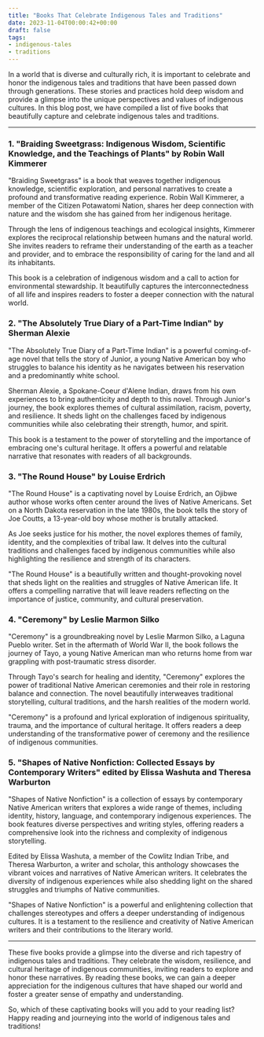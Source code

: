 ```yaml
---
title: "Books That Celebrate Indigenous Tales and Traditions"
date: 2023-11-04T00:00:42+00:00
draft: false
tags:
- indigenous-tales
- traditions
---
```


In a world that is diverse and culturally rich, it is important to celebrate and honor the indigenous tales and traditions that have been passed down through generations. These stories and practices hold deep wisdom and provide a glimpse into the unique perspectives and values of indigenous cultures. In this blog post, we have compiled a list of five books that beautifully capture and celebrate indigenous tales and traditions.

---

### 1. "Braiding Sweetgrass: Indigenous Wisdom, Scientific Knowledge, and the Teachings of Plants" by Robin Wall Kimmerer

"Braiding Sweetgrass" is a book that weaves together indigenous knowledge, scientific exploration, and personal narratives to create a profound and transformative reading experience. Robin Wall Kimmerer, a member of the Citizen Potawatomi Nation, shares her deep connection with nature and the wisdom she has gained from her indigenous heritage.

Through the lens of indigenous teachings and ecological insights, Kimmerer explores the reciprocal relationship between humans and the natural world. She invites readers to reframe their understanding of the earth as a teacher and provider, and to embrace the responsibility of caring for the land and all its inhabitants.

This book is a celebration of indigenous wisdom and a call to action for environmental stewardship. It beautifully captures the interconnectedness of all life and inspires readers to foster a deeper connection with the natural world.

### 2. "The Absolutely True Diary of a Part-Time Indian" by Sherman Alexie

"The Absolutely True Diary of a Part-Time Indian" is a powerful coming-of-age novel that tells the story of Junior, a young Native American boy who struggles to balance his identity as he navigates between his reservation and a predominantly white school.

Sherman Alexie, a Spokane-Coeur d'Alene Indian, draws from his own experiences to bring authenticity and depth to this novel. Through Junior's journey, the book explores themes of cultural assimilation, racism, poverty, and resilience. It sheds light on the challenges faced by indigenous communities while also celebrating their strength, humor, and spirit.

This book is a testament to the power of storytelling and the importance of embracing one's cultural heritage. It offers a powerful and relatable narrative that resonates with readers of all backgrounds.

### 3. "The Round House" by Louise Erdrich

"The Round House" is a captivating novel by Louise Erdrich, an Ojibwe author whose works often center around the lives of Native Americans. Set on a North Dakota reservation in the late 1980s, the book tells the story of Joe Coutts, a 13-year-old boy whose mother is brutally attacked.

As Joe seeks justice for his mother, the novel explores themes of family, identity, and the complexities of tribal law. It delves into the cultural traditions and challenges faced by indigenous communities while also highlighting the resilience and strength of its characters.

"The Round House" is a beautifully written and thought-provoking novel that sheds light on the realities and struggles of Native American life. It offers a compelling narrative that will leave readers reflecting on the importance of justice, community, and cultural preservation.

### 4. "Ceremony" by Leslie Marmon Silko

"Ceremony" is a groundbreaking novel by Leslie Marmon Silko, a Laguna Pueblo writer. Set in the aftermath of World War II, the book follows the journey of Tayo, a young Native American man who returns home from war grappling with post-traumatic stress disorder.

Through Tayo's search for healing and identity, "Ceremony" explores the power of traditional Native American ceremonies and their role in restoring balance and connection. The novel beautifully interweaves traditional storytelling, cultural traditions, and the harsh realities of the modern world.

"Ceremony" is a profound and lyrical exploration of indigenous spirituality, trauma, and the importance of cultural heritage. It offers readers a deep understanding of the transformative power of ceremony and the resilience of indigenous communities.

### 5. "Shapes of Native Nonfiction: Collected Essays by Contemporary Writers" edited by Elissa Washuta and Theresa Warburton

"Shapes of Native Nonfiction" is a collection of essays by contemporary Native American writers that explores a wide range of themes, including identity, history, language, and contemporary indigenous experiences. The book features diverse perspectives and writing styles, offering readers a comprehensive look into the richness and complexity of indigenous storytelling.

Edited by Elissa Washuta, a member of the Cowlitz Indian Tribe, and Theresa Warburton, a writer and scholar, this anthology showcases the vibrant voices and narratives of Native American writers. It celebrates the diversity of indigenous experiences while also shedding light on the shared struggles and triumphs of Native communities.

"Shapes of Native Nonfiction" is a powerful and enlightening collection that challenges stereotypes and offers a deeper understanding of indigenous cultures. It is a testament to the resilience and creativity of Native American writers and their contributions to the literary world.

---

These five books provide a glimpse into the diverse and rich tapestry of indigenous tales and traditions. They celebrate the wisdom, resilience, and cultural heritage of indigenous communities, inviting readers to explore and honor these narratives. By reading these books, we can gain a deeper appreciation for the indigenous cultures that have shaped our world and foster a greater sense of empathy and understanding.

So, which of these captivating books will you add to your reading list? Happy reading and journeying into the world of indigenous tales and traditions!